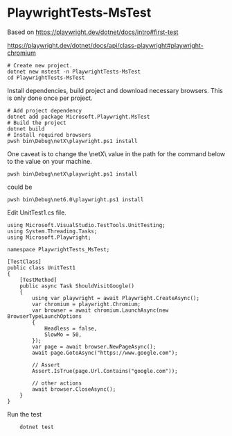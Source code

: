 # PlaywrightTests-MsTest

Based on https://playwright.dev/dotnet/docs/intro#first-test

https://playwright.dev/dotnet/docs/api/class-playwright#playwright-chromium

    # Create new project.
    dotnet new mstest -n PlaywrightTests-MsTest
    cd PlaywrightTests-MsTest
    
Install dependencies, build project and download necessary browsers. This is only done once per project.

    # Add project dependency
    dotnet add package Microsoft.Playwright.MsTest
    # Build the project
    dotnet build
    # Install required browsers
    pwsh bin\Debug\netX\playwright.ps1 install

One caveat is to change the \netX\ value in the path for the command below to the value on your machine.

    pwsh bin\Debug\netX\playwright.ps1 install
    
could be

    pwsh bin\Debug\net6.0\playwright.ps1 install
    
Edit UnitTest1.cs file.

    using Microsoft.VisualStudio.TestTools.UnitTesting;
    using System.Threading.Tasks;
    using Microsoft.Playwright;

    namespace PlaywrightTests_MsTest;

    [TestClass]
    public class UnitTest1
    {
        [TestMethod]
        public async Task ShouldVisitGoogle()
        {
            using var playwright = await Playwright.CreateAsync();
            var chromium = playwright.Chromium;
            var browser = await chromium.LaunchAsync(new BrowserTypeLaunchOptions
            {
                Headless = false,
                SlowMo = 50,
            });
            var page = await browser.NewPageAsync();
            await page.GotoAsync("https://www.google.com");

            // Assert
            Assert.IsTrue(page.Url.Contains("google.com"));

            // other actions
            await browser.CloseAsync();
        }
    }
    
Run the test

        dotnet test

